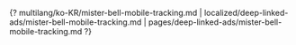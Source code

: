 {? multilang/ko-KR/mister-bell-mobile-tracking.md | localized/deep-linked-ads/mister-bell-mobile-tracking.md | pages/deep-linked-ads/mister-bell-mobile-tracking.md ?}
